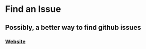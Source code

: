 # Find an Issue

## Possibly, a better way to find github issues

### [Website](https://findanissue.com)

